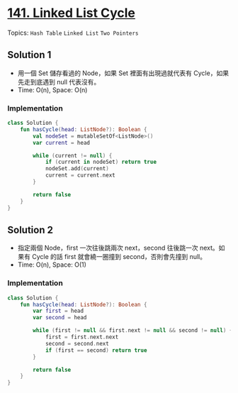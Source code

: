 # [141. Linked List Cycle](https://leetcode.com/problems/linked-list-cycle/)

Topics: `Hash Table` `Linked List` `Two Pointers`

## Solution 1

- 用一個 Set 儲存看過的 Node，如果 Set 裡面有出現過就代表有 Cycle，如果先走到底遇到 null 代表沒有。
- Time: O(n), Space: O(n)

### Implementation

```kotlin
class Solution {
    fun hasCycle(head: ListNode?): Boolean {
        val nodeSet = mutableSetOf<ListNode>()
        var current = head

        while (current != null) {
            if (current in nodeSet) return true
            nodeSet.add(current)
            current = current.next
        }

        return false
    }
}
```

## Solution 2

- 指定兩個 Node，first 一次往後跳兩次 next，second 往後跳一次 next。如果有 Cycle 的話 first 就會繞一圈撞到 second，否則會先撞到 null。
- Time: O(n), Space: O(1)

### Implementation

```kotlin
class Solution {
    fun hasCycle(head: ListNode?): Boolean {
        var first = head
        var second = head

        while (first != null && first.next != null && second != null) {
            first = first.next.next
            second = second.next
            if (first == second) return true
        }

        return false
    }
}
```
